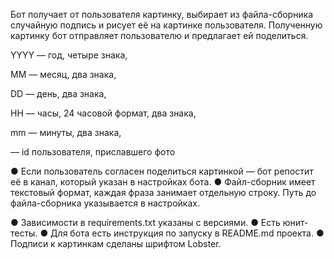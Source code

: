 Бот получает от пользователя картинку, выбирает из файла-сборника случайную подпись и рисует её на картинке пользователя.
Полученную картинку бот отправляет пользователю и предлагает ей поделиться.



YYYY — год, четыре знака,

MM — месяц, два знака,

DD — день, два знака,

HH — часы, 24 часовой формат, два знака,

mm — минуты, два знака,

<user id> — id пользователя, приславшего фото

● Если пользователь согласен поделиться картинкой — бот репостит её в канал, который указан в настройках бота.
● Файл-сборник имеет текстовый формат, каждая фраза занимает отдельную строку. Путь до файла-сборника указывается в настройках.



● Зависимости в requirements.txt указаны с версиями.
● Есть юнит-тесты.
● Для бота есть инструкция по запуску в README.md проекта.
● Подписи к картинкам сделаны шрифтом Lobster.